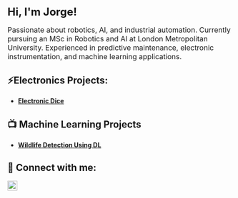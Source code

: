 <h1 style="font-size: 24px;">Hi, I'm Jorge!</h1>
<p style="font-size: 16px;">
    Passionate about robotics, AI, and industrial automation. 
    Currently pursuing an MSc in Robotics and AI at London Metropolitan University. 
    Experienced in predictive maintenance, electronic instrumentation, and machine learning applications.
</p>

<h2>⚡Electronics Projects:</h2>

- <b>[Electronic Dice](https://github.com/Jvinuelapz/Electronic-Dice)</b>

<h2>📺 Machine Learning Projects </h2>

- <b>[Wildlife Detection Using DL](https://github.com/Jvinuelapz/Wildlife_Detection_DL)</b>


<h2> 💬 Connect with me:</h2>

[<img align="left" alt="JoshMadakor | LinkedIn" width="22px" src="https://cdn.jsdelivr.net/npm/simple-icons@v3/icons/linkedin.svg" />][linkedin]

[linkedin]: https://linkedin.com/in/jvinuelap

<!--
**joshmadakor1/joshmadakor1** is a ✨ _special_ ✨ repository because its `README.md` (this file) appears on your GitHub profile.

Here are some ideas to get you started:

- 🔭 I’m currently working on ...
- 🌱 I’m currently learning ...
- 👯 I’m looking to collaborate on ...
- 🤔 I’m looking for help with ...
- 💬 Ask me about ...
- 📫 How to reach me: ...
- 😄 Pronouns: ...
- ⚡ Fun fact: ...
-->
